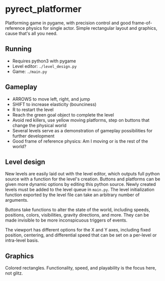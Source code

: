 # pyrect_platformer

Platforming game in pygame, with precision control and good frame-of-reference physics for single actor. Simple rectangular layout and graphics, cause that's all you need.

## Running

+ Requires python3 with pygame
+ Level editor: `./level_design.py`
+ Game: `./main.py`

## Gameplay

+ ARROWS to move left, right, and jump
+ SHIFT to increase elasticity (bounciness)
+ R to restart the level
+ Reach the green goal object to complete the level
+ Avoid red killers, use yellow moving platforms, step on buttons that change the physical world
+ Several levels serve as a demonstration of gameplay possibilities for further development
+ Good frame of reference physics: Am I moving or is the rest of the world?

## Level design

New levels are easily laid out with the level editor, which outputs full python source with a function for the level's creation. Buttons and platforms can be given more dynamic options by editing this python source. Newly created levels must be added to the level queue in `main.py`. The level initialization function exported by the level file can take an arbitrary number of arguments. 

Buttons take functions to alter the state of the world, including speeds, positions, colors, visibilities, gravity directions, and more. They can be made invisible to be more inconspicuous triggers of events.

The viewport has different options for the X and Y axes, including fixed position, centering, and differential speed that can be set on a per-level or intra-level basis.

## Graphics
Colored rectangles. Functionality, speed, and playability is the focus here, not glitz.
